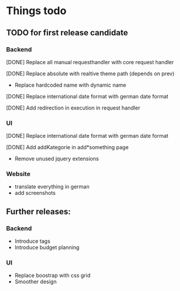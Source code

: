 # Things todo

## TODO for first release candidate

### Backend

[DONE] Replace all manual requesthandler with core request handler

[DONE] Replace absolute with realtive theme path (depends on prev)

* Replace hardcoded name with dynamic name

[DONE] Replace international date format with german date format

[DONE] Add redirection in execution in request handler

### UI

[DONE] Replace international date format with german date format

[DONE] Add addKategorie in add*something page

* Remove unused jquery extensions

### Website

* translate everything in german
* add screenshots

## Further releases:

### Backend

* Introduce tags
* Introduce budget planning


### UI

* Replace boostrap with css grid
* Smoother design